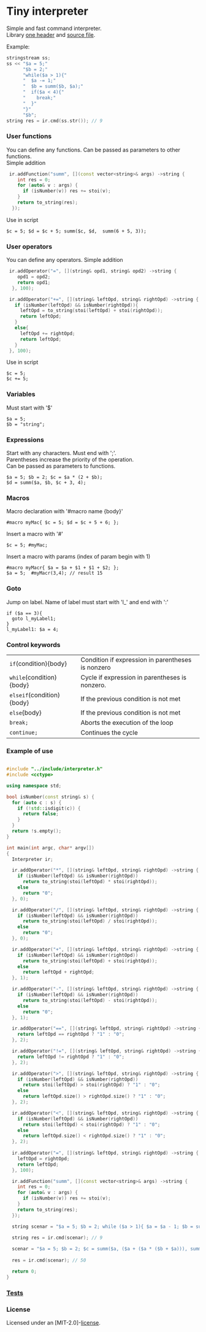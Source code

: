 # Tiny interpreter
Simple and fast command interpreter.  
Library [one header](https://github.com/Tyill/interpreter/tree/main/include/interpreter.h) and [source file](https://github.com/Tyill/interpreter/tree/main/src/interpreter.cpp).

Example:
```cpp
stringstream ss;
ss << "$a = 5;"
      "$b = 2;"
      "while($a > 1){"
      "  $a -= 1;"
      "  $b = summ($b, $a);"
      "  if($a < 4){"
      "    break;"
      "  }"
      "}"
      "$b";
string res = ir.cmd(ss.str()); // 9
```

### User functions
You can define any functions. Can be passed as parameters to other functions.  
Simple addition
```cpp
 ir.addFunction("summ", [](const vector<string>& args) ->string {
    int res = 0;
    for (auto& v : args) {
      if (isNumber(v)) res += stoi(v);
    }
    return to_string(res);
  });
```
Use in script
```
$c = 5; $d = $c + 5; summ($c, $d,  summ(6 + 5, 3));
```

### User operators
You can define any operators. Simple addition
```cpp
 ir.addOperator("=", [](string& opd1, string& opd2) ->string {
    opd1 = opd2;
    return opd1;
  }, 100);

 ir.addOperator("+=", [](string& leftOpd, string& rightOpd) ->string {
   if (isNumber(leftOpd) && isNumber(rightOpd)){
     leftOpd = to_string(stoi(leftOpd) + stoi(rightOpd));
     return leftOpd;
   }     
   else{
     leftOpd += rightOpd;
     return leftOpd;
   }
 }, 100);
```
Use in script
```
$c = 5;
$c += 5;
```

### Variables
Must start with '$'
```
$a = 5;
$b = "string";
```

### Expressions
Start with any characters.  Must end with ';'.  
Parentheses increase the priority of the operation.  
Can be passed as parameters to functions.
```
$a = 5; $b = 2; $c = $a * (2 + $b);
$d = summ($a, $b, $c + 3, 4);
```

### Macros
Macro declaration with '#macro name {body}'
```
#macro myMac{ $c = 5; $d = $c + 5 + 6; };
```
Insert a macro with '#'
```
$c = 5; #myMac;
```

Insert a macro with params (index of param begin with 1)
```
#macro myMacr{ $a = $a + $1 + $1 + $2; };
$a = 5;  #myMacr(3,4); // result 15
```

### Goto
Jump on label.
Name of label must start with 'l_' and end with ':'
```
if ($a == 3){
  goto l_myLabel1;
}
l_myLabel1: $a = 4;
```

### Control keywords

|                          |                                                   |
|--------------------------|---------------------------------------------------|
|`if`(condition){body}     | Condition if expression in parentheses is nonzero |
|`while`(condition){body}  | Cycle if expression in parentheses is nonzero.    |
|`elseif`(condition){body} | If the previous condition is not met              |
|`else`{body}              | If the previous condition is not met              |
|`break;`                  | Aborts the execution of the loop                  |
|`continue;`               | Continues the cycle                               |

### Example of use

```cpp

#include "../include/interpreter.h"
#include <cctype>

using namespace std;

bool isNumber(const string& s) {
  for (auto c : s) {
    if (!std::isdigit(c)) {
      return false;
    }
  }
  return !s.empty();
}

int main(int argc, char* argv[])
{  
  Interpreter ir;

  ir.addOperator("*", [](string& leftOpd, string& rightOpd) ->string {
    if (isNumber(leftOpd) && isNumber(rightOpd))
      return to_string(stoi(leftOpd) * stoi(rightOpd));
    else
      return "0";
  }, 0);

  ir.addOperator("/", [](string& leftOpd, string& rightOpd) ->string {
    if (isNumber(leftOpd) && isNumber(rightOpd))
      return to_string(stoi(leftOpd) / stoi(rightOpd));
    else
      return "0";
  }, 0);

  ir.addOperator("+", [](string& leftOpd, string& rightOpd) ->string {
    if (isNumber(leftOpd) && isNumber(rightOpd))
      return to_string(stoi(leftOpd) + stoi(rightOpd));
    else
      return leftOpd + rightOpd;
  }, 1);

  ir.addOperator("-", [](string& leftOpd, string& rightOpd) ->string {
    if (isNumber(leftOpd) && isNumber(rightOpd))
      return to_string(stoi(leftOpd) - stoi(rightOpd));
    else
      return "0";
  }, 1);

  ir.addOperator("==", [](string& leftOpd, string& rightOpd) ->string {
    return leftOpd == rightOpd ? "1" : "0";
  }, 2);

  ir.addOperator("!=", [](string& leftOpd, string& rightOpd) ->string {
    return leftOpd != rightOpd ? "1" : "0";
  }, 2);

  ir.addOperator(">", [](string& leftOpd, string& rightOpd) ->string {
    if (isNumber(leftOpd) && isNumber(rightOpd))
      return stoi(leftOpd) > stoi(rightOpd) ? "1" : "0";
    else
      return leftOpd.size() > rightOpd.size() ? "1" : "0";
  }, 2);

  ir.addOperator("<", [](string& leftOpd, string& rightOpd) ->string {
    if (isNumber(leftOpd) && isNumber(rightOpd))
      return stoi(leftOpd) < stoi(rightOpd) ? "1" : "0";
    else
      return leftOpd.size() < rightOpd.size() ? "1" : "0";
  }, 2);
   
  ir.addOperator("=", [](string& leftOpd, string& rightOpd) ->string {
    leftOpd = rightOpd;
    return leftOpd;
  }, 100);

  ir.addFunction("summ", [](const vector<string>& args) ->string {
    int res = 0;
    for (auto& v : args) {
      if (isNumber(v)) res += stoi(v);
    }
    return to_string(res);
  });

  string scenar = "$a = 5; $b = 2; while ($a > 1){ $a = $a - 1; $b = summ($b, $a); if ($a < 4){ break;} } $b;";
         
  string res = ir.cmd(scenar); // 9

  scenar = "$a = 5; $b = 2; $c = summ($a, ($a + ($a * ($b + $a))), summ(5)); $c;";
  
  res = ir.cmd(scenar); // 50

  return 0;
}
```

### [Tests](https://github.com/Tyill/interpreter/blob/main/src/test.cpp)


### License
Licensed under an [MIT-2.0]-[license](LICENSE).

